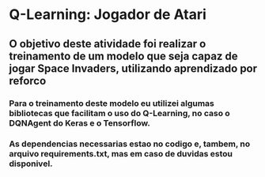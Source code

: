 # Q-Learning: Jogador de Atari

## O objetivo deste atividade foi realizar o treinamento de um modelo que seja capaz de jogar Space Invaders, utilizando aprendizado por reforco

### Para o treinamento deste modelo eu utilizei algumas bibliotecas que facilitam o uso do Q-Learning, no caso o DQNAgent do Keras e o Tensorflow.

### As dependencias necessarias estao no codigo e, tambem, no arquivo requirements.txt, mas em caso de duvidas estou disponivel.
